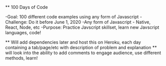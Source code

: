 \*\* 100 Days of Code

-Goal: 100 different code examples using any form of Javascript
-Challenge: Do it before June 1, 2020
-Any form of Javascript - Native, React, Node, etc
-Purpose: Practice Javscript skillset, learn new Javscript languages, code!

** Will add dependencies later and host this on Heroku, each day containing a tab/page/etc with description of problem and explanation
** will look into the ability to add comments to engage audience, use different methods, learn!

